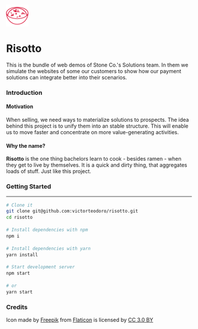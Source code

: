 <img 
	src="./risotto.png"
	style="width: 60px; height: 60px;">

Risotto
==================================

This is the bundle of web demos of Stone Co.'s Solutions team. In them we simulate the websites of some our customers to show how our payment solutions can integrate better into their scenarios.

### Introduction
#### Motivation
When selling, we need ways to materialize solutions to prospects. The idea behind this project is to unify them into an stable structure. This will enable us to move faster and concentrate on more value-generating activities.

#### Why the name?
**Risotto** is the one thing bachelors learn to cook - besides ramen - when they get to live by themselves. It is a quick and dirty thing, that aggregates loads of stuff. Just like this project.


### Getting Started
---

```sh
# Clone it
git clone git@github.com:victorteodoro/risotto.git
cd risotto

# Install dependencies with npm
npm i

# Install dependencies with yarn
yarn install

# Start development server
npm start

# or
yarn start
```

### Credits
Icon made by [Freepik](http://www.freepik.com) from [Flaticon](https://www.flaticon.com/) is licensed by [CC 3.0 BY](http://creativecommons.org/licenses/by/3.0/)
